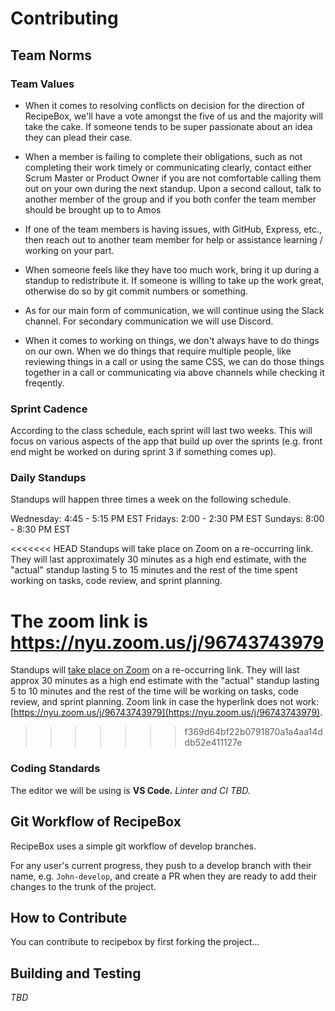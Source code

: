 # Contributing

## Team Norms

### Team Values

- When it comes to resolving conflicts on decision for the direction of RecipeBox, we'll have a vote amongst the five of us and the majority will take the cake. If someone tends to be super passionate about an idea they can plead their case.

- When a member is failing to complete their obligations, such as not completing their work timely or communicating clearly, contact either Scrum Master or Product Owner if you are not comfortable calling them out on your own during the next standup. Upon a second callout, talk to another member of the group and if you both confer the team member should be brought up to to Amos

- If one of the team members is having issues, with GitHub, Express, etc., then reach out to another team member for help or assistance learning / working on your part.

- When someone feels like they have too much work, bring it up during a standup to redistribute it. If someone is willing to take up the work great, otherwise do so by git commit numbers or something.

- As for our main form of communication, we will continue using the Slack channel. For secondary communication we will use Discord.

- When it comes to working on things, we don't always have to do things on our own. When we do things that require multiple people, like reviewing things in a call or using the same CSS, we can do those things together in a call or communicating via above channels while checking it freqently.

### Sprint Cadence

According to the class schedule, each sprint will last two weeks. This will focus on various aspects of the app that build up over the sprints (e.g. front end might be worked on during sprint 3 if something comes up).

### Daily Standups

Standups will happen three times a week on the following schedule.

Wednesday: 4:45 - 5:15 PM EST
Fridays: 2:00 - 2:30 PM EST
Sundays: 8:00 - 8:30 PM EST

<<<<<<< HEAD
Standups will take place on Zoom on a re-occurring link. They will last approximately 30 minutes as a high end estimate, with the "actual" standup lasting 5 to 15 minutes and the rest of the time spent working on tasks, code review, and sprint planning.

The zoom link is https://nyu.zoom.us/j/96743743979
=======
Standups will [take place on Zoom](https://nyu.zoom.us/j/96743743979) on a re-occurring link. They will last approx 30 minutes as a high end estimate with the "actual" standup lasting 5 to 10 minutes and the rest of the time will be working on tasks, code review, and sprint planning. Zoom link in case the hyperlink does not work: [https://nyu.zoom.us/j/96743743979](https://nyu.zoom.us/j/96743743979).
>>>>>>> f369d64bf22b0791870a1a4aa14ddb52e411127e

### Coding Standards

The editor we will be using is **VS Code.** _Linter and CI TBD._

## Git Workflow of RecipeBox

RecipeBox uses a simple git workflow of develop branches.

For any user's current progress, they push to a develop branch with their name, e.g. `John-develop`, and create a PR when they are ready to add their changes to the trunk of the project.

## How to Contribute

You can contribute to recipebox by first forking the project...

## Building and Testing

_TBD_
